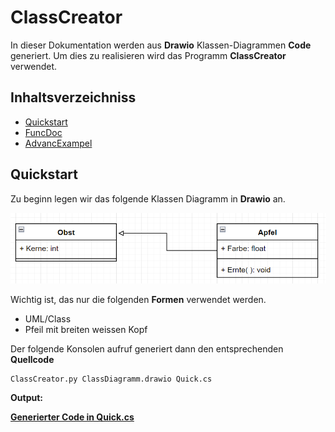 # ClassCreator
In dieser Dokumentation werden aus **Drawio** Klassen-Diagrammen **Code** generiert. Um dies zu realisieren wird das Programm **ClassCreator** verwendet.
## Inhaltsverzeichniss
* [Quickstart](##Quickstart)
* [FuncDoc](Doc/FuncDoc.md)
* [AdvancExampel](Doc/AdvancExampel.md)
## Quickstart
Zu beginn legen wir das folgende Klassen Diagramm in **Drawio** an.


![Bild](Doc/Bilder/QuickClassDiagramm.png)


Wichtig ist, das nur die folgenden **Formen** verwendet werden.
* UML/Class
* Pfeil mit breiten weissen Kopf


Der folgende Konsolen aufruf generiert dann den entsprechenden **Quellcode**



	ClassCreator.py ClassDiagramm.drawio Quick.cs


**Output:**

[**Generierter Code in Quick.cs**](Doc/Quick.cs)
